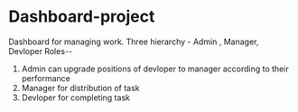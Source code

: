 # Dashboard-project
Dashboard for managing work.
Three hierarchy - Admin , Manager, Devloper
Roles-- 
1) Admin can upgrade positions of devloper to manager according to their performance
2) Manager for distribution  of task
3) Devloper for completing task


